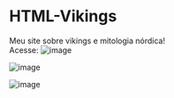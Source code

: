 # HTML-Vikings
Meu site sobre vikings e mitologia nórdica!
<br>
Acesse:
![image](https://user-images.githubusercontent.com/65715938/119392950-bf98fe80-bca6-11eb-96ee-70696c2cb18f.png)

![image](https://user-images.githubusercontent.com/65715938/119393030-dc353680-bca6-11eb-8f5f-e77e3bc3d961.png)

![image](https://user-images.githubusercontent.com/65715938/119393116-e9eabc00-bca6-11eb-92fa-1da78dc94a78.png)
